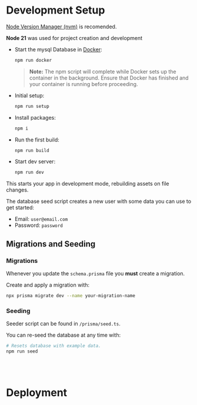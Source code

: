 # Development Setup

[Node Version Manager (nvm)](https://github.com/nvm-sh/nvm) is recomended.

**Node 21** was used for project creation and development

- Start the mysql Database in [Docker](https://www.docker.com/get-started):

  ```sh
  npm run docker
  ```

  > **Note:** The npm script will complete while Docker sets up the container in the background. Ensure that Docker has finished and your container is running before proceeding.

- Initial setup:

  ```sh
  npm run setup
  ```

- Install packages:

  ```sh
  npm i
  ```

- Run the first build:

  ```sh
  npm run build
  ```

- Start dev server:

  ```sh
  npm run dev
  ```

This starts your app in development mode, rebuilding assets on file changes.

The database seed script creates a new user with some data you can use to get started:

- Email: `user@email.com`
- Password: `password`

## Migrations and Seeding

### Migrations
Whenever you update the `schema.prisma` file you **must** create a migration.

Create and apply a migration with:
  ```bash
  npx prisma migrate dev --name your-migration-name
  ```
### Seeding

Seeder script can be found in `/prisma/seed.ts`.

You can re-seed the database at any time with:
```bash
# Resets database with example data.
npm run seed
```
<br>
<br>

# Deployment


<!-- ### [Scraping Guide](scraping.md) -->
